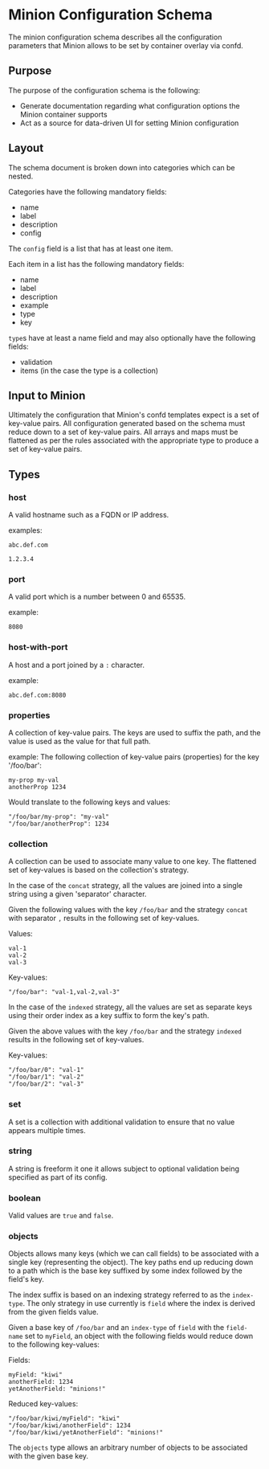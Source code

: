 # Minion Configuration Schema
The minion configuration schema describes all the configuration parameters that Minion allows to be set by container overlay via confd.
## Purpose
The purpose of the configuration schema is the following:
* Generate documentation regarding what configuration options the Minion container supports
* Act as a source for data-driven UI for setting Minion configuration
## Layout
The schema document is broken down into categories which can be nested.

Categories have the following mandatory fields:
* name
* label
* description
* config

The `config` field is a list that has at least one item.

Each item in a list has the following mandatory fields:
* name
* label
* description
* example
* type
* key

`type`s have at least a name field and may also optionally have the following fields:
* validation
* items (in the case the type is a collection)
## Input to Minion
Ultimately the configuration that Minion's confd templates expect is a set of key-value pairs. All configuration generated based on the schema must reduce down to a set of key-value pairs. All arrays and maps must be flattened as per the rules associated with the appropriate type to produce a set of key-value pairs.
## Types
### host
A valid hostname such as a FQDN or IP address.

examples:
```
abc.def.com
```
```
1.2.3.4
```
### port
A valid port which is a number between 0 and 65535.

example:
```
8080
```
### host-with-port
A host and a port joined by a `:` character.

example:
```
abc.def.com:8080
```
### properties
A collection of key-value pairs. The keys are used to suffix the path, and the value is used as the value for that full path.

example:
The following collection of key-value pairs (properties) for the key '/foo/bar':
```
my-prop my-val
anotherProp 1234
```
Would translate to the following keys and values:
```
"/foo/bar/my-prop": "my-val"
"/foo/bar/anotherProp": 1234
```
### collection
A collection can be used to associate many value to one key. The flattened set of key-values is based on the collection's strategy.

In the case of the `concat` strategy, all the values are joined into a single string using a given 'separator' character.

Given the following values with the key `/foo/bar` and the strategy `concat` with separator `,` results in the following set of key-values.

Values:
```
val-1
val-2
val-3
```

Key-values:
```
"/foo/bar": "val-1,val-2,val-3"
```

In the case of the `indexed` strategy, all the values are set as separate keys using their order index as a key suffix to form the key's path.

Given the above values with the key `/foo/bar` and the strategy `indexed` results in the following set of key-values.

Key-values:
```
"/foo/bar/0": "val-1"
"/foo/bar/1": "val-2"
"/foo/bar/2": "val-3"
```
### set
A set is a collection with additional validation to ensure that no value appears multiple times.
### string
A string is freeform it one it allows subject to optional validation being specified as part of its config.
### boolean
Valid values are `true` and `false`.
### objects
Objects allows many keys (which we can call fields) to be associated with a single key (representing the object). The key paths end up reducing down to a path which is the base key suffixed by some index followed by the field's key.

The index suffix is based on an indexing strategy referred to as the `index-type`. The only strategy in use currently is `field` where the index is derived from the given fields value.

Given a base key of `/foo/bar` and an `index-type` of `field` with the `field-name` set to `myField`, an object with the following fields would reduce down to the following key-values:

Fields:
```
myField: "kiwi"
anotherField: 1234
yetAnotherField: "minions!"
```

Reduced key-values:
```
"/foo/bar/kiwi/myField": "kiwi"
"/foo/bar/kiwi/anotherField": 1234
"/foo/bar/kiwi/yetAnotherField": "minions!"
```

The `objects` type allows an arbitrary number of objects to be associated with the given base key.
